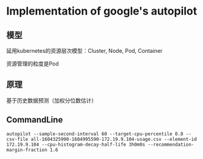 # Implementation of google's autopilot

## 模型

延用kubernetes的资源层次模型：Cluster, Node, Pod, Container

资源管理的粒度是Pod

## 原理

基于历史数据预测（加权分位数估计）


## CommandLine

```text
autopilot --sample-second-interval 60 --target-cpu-percentile 0.8 --csv-file all-1604325990-1604995590-172.19.9.104-usage.csv --element-id 172.19.9.104 --cpu-histogram-decay-half-life 3h0m0s --recommendation-margin-fraction 1.6
```

